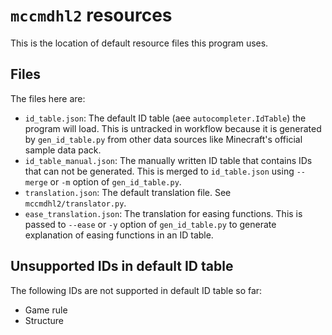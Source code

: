 # `mccmdhl2` resources
This is the location of default resource files this program uses.

## Files
The files here are:
 - `id_table.json`: The default ID table (aee `autocompleter.IdTable`)
   the program will load. This is untracked in workflow because it is
   generated by `gen_id_table.py` from other data sources like Minecraft's
   official sample data pack.
 - `id_table_manual.json`: The manually written ID table that contains
   IDs that can not be generated. This is merged to `id_table.json`
   using `--merge` or `-m` option of `gen_id_table.py`.
 - `translation.json`: The default translation file. See
   `mccmdhl2/translator.py`.
 - `ease_translation.json`: The translation for easing functions. This
   is passed to `--ease` or `-y` option of `gen_id_table.py` to
   generate explanation of easing functions in an ID table.

## Unsupported IDs in default ID table
The following IDs are not supported in default ID table so far:
 - Game rule
 - Structure

